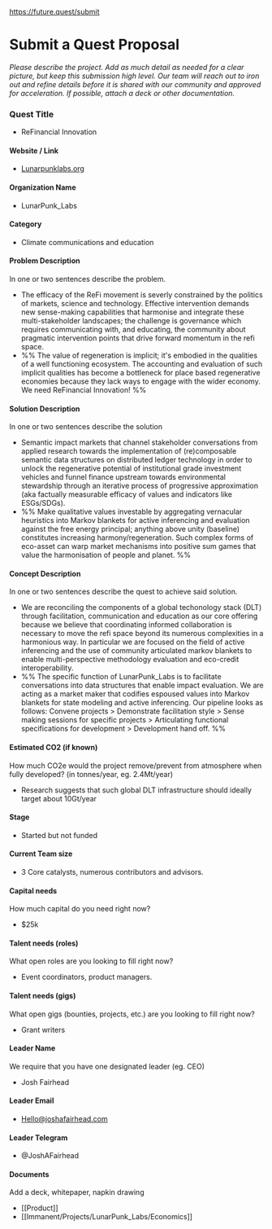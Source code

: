 https://future.quest/submit

# Submit a Quest Proposal

*Please describe the project. Add as much detail as needed for a clear picture, but keep this submission high level. Our team will reach out to iron out and refine details before it is shared with our community and approved for acceleration. If possible, attach a deck or other documentation.*

### Quest Title 
- ReFinancial Innovation

#### Website / Link
- [Lunarpunklabs.org](http://lunarpunklabs.org/)

#### Organization Name
- LunarPunk_Labs

#### Category
- Climate communications and education

#### Problem Description
In one or two sentences describe the problem.
- The efficacy of the ReFi movement is severly constrained by the politics of markets, science and technology. Effective intervention demands new sense-making capabilities that harmonise and integrate these multi-stakeholder landscapes; the challenge is governance which requires communicating with, and educating, the community about pragmatic intervention points that drive forward momentum in the refi space. 
- %% The value of regeneration is implicit; it's embodied in the qualities of a well functioning ecosystem. The accounting and evaluation of such implicit qualities has become a bottleneck for place based regenerative economies because they lack ways to engage with the wider economy. We need ReFinancial Innovation! %%

#### Solution Description
In one or two sentences describe the solution
- Semantic impact markets that channel stakeholder conversations from applied research towards the implementation of (re)composable semantic data structures on distributed ledger technology in order to unlock the regenerative potential of institutional grade investment vehicles and funnel finance upstream towards environmental stewardship through an iterative process of progressive approximation (aka factually measurable efficacy of values and indicators like ESGs/SDGs).
- %% Make qualitative values investable by aggregating vernacular heuristics into Markov blankets for active inferencing and evaluation against the free energy principal; anything above unity (baseline) constitutes increasing harmony/regeneration. Such complex forms of eco-asset can warp market mechanisms into positive sum games that value the harmonisation of people and planet. %%

#### Concept Description
In one or two sentences describe the quest to achieve said solution.
- We are reconciling the components of a global techonology stack (DLT) through facilitation, communication and education as our core offering because we believe that coordinating informed collaboration is necessary to move the refi space beyond its numerous complexities in a harmonious way. In particular we are focused on the field of active inferencing and the use of community articulated markov blankets to enable multi-perspective methodology evaluation and eco-credit interoperability.
- %% The specific function of LunarPunk_Labs is to facilitate conversations into data structures that enable impact evaluation. We are acting as a market maker that codifies espoused values into Markov blankets for state modeling and active inferencing. Our pipeline looks as follows: Convene projects > Demonstrate facilitation style > Sense making sessions for specific projects > Articulating functional specifications for development > Development hand off. %%

#### Estimated CO2 (if known)
How much CO2e would the project remove/prevent from atmosphere when fully developed? (in tonnes/year, eg. 2.4Mt/year)
- Research suggests that such global DLT infrastructure should ideally target about 10Gt/year 

#### Stage
- Started but not funded

#### Current Team size
- 3 Core catalysts, numerous contributors and advisors.

#### Capital needs
How much capital do you need right now?
- $25k 

#### Talent needs (roles)
What open roles are you looking to fill right now?
- Event coordinators, product managers.

#### Talent needs (gigs)
What open gigs (bounties, projects, etc.) are you looking to fill right now?
- Grant writers

#### Leader Name
We require that you have one designated leader (eg. CEO)
- Josh Fairhead

#### Leader Email
- Hello@joshafairhead.com

#### Leader Telegram
- @JoshAFairhead

#### Documents
Add a deck, whitepaper, napkin drawing
- [[Product]] 
- [[Immanent/Projects/LunarPunk_Labs/Economics]]